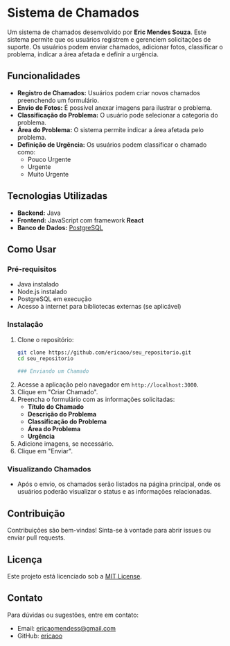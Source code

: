 # Sistema de Chamados

Um sistema de chamados desenvolvido por **Eric Mendes Souza**. Este sistema permite que os usuários registrem e gerenciem solicitações de suporte. Os usuários podem enviar chamados, adicionar fotos, classificar o problema, indicar a área afetada e definir a urgência.

## Funcionalidades

- **Registro de Chamados:** Usuários podem criar novos chamados preenchendo um formulário.
- **Envio de Fotos:** É possível anexar imagens para ilustrar o problema.
- **Classificação do Problema:** O usuário pode selecionar a categoria do problema.
- **Área do Problema:** O sistema permite indicar a área afetada pelo problema.
- **Definição de Urgência:** Os usuários podem classificar o chamado como:
  - Pouco Urgente
  - Urgente
  - Muito Urgente

## Tecnologias Utilizadas

- **Backend:** Java
- **Frontend:** JavaScript com framework **React**
- **Banco de Dados:** [PostgreSQL](https://www.postgresql.org/)


## Como Usar

### Pré-requisitos

- Java instalado
- Node.js instalado
- PostgreSQL em execução
- Acesso à internet para bibliotecas externas (se aplicável)

### Instalação

1. Clone o repositório:
   ```bash
   git clone https://github.com/ericaoo/seu_repositorio.git
   cd seu_repositorio

   ### Enviando um Chamado

1. Acesse a aplicação pelo navegador em `http://localhost:3000`.
2. Clique em "Criar Chamado".
3. Preencha o formulário com as informações solicitadas:
   - **Título do Chamado**
   - **Descrição do Problema**
   - **Classificação do Problema**
   - **Área do Problema**
   - **Urgência**
4. Adicione imagens, se necessário.
5. Clique em "Enviar".

### Visualizando Chamados

- Após o envio, os chamados serão listados na página principal, onde os usuários poderão visualizar o status e as informações relacionadas.

## Contribuição

Contribuições são bem-vindas! Sinta-se à vontade para abrir issues ou enviar pull requests.

## Licença

Este projeto está licenciado sob a [MIT License](LICENSE).

## Contato

Para dúvidas ou sugestões, entre em contato:
- Email: ericaomendess@gmail.com
- GitHub: [ericaoo](https://github.com/ericaoo)


